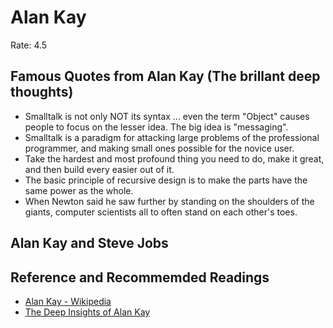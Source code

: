 Alan Kay
========
Rate: 4.5

Famous Quotes from Alan Kay (The brillant deep thoughts)
-----------------------------------------------------
* Smalltalk is not only NOT its syntax ... even the term "Object" causes people to focus on the lesser idea. The big idea is "messaging".
* Smalltalk is a paradigm for attacking large problems of the professional programmer, and making small ones possible for the novice user.
* Take the hardest and most profound thing you need to do, make it great, and then build every easier out of it.
* The basic principle of recursive design is to make the parts have the same power as the whole.
* When Newton said he saw further by standing on the shoulders of the giants, computer scientists all to often stand on each other's toes.

Alan Kay and Steve Jobs
-----------------------


Reference and Recommemded Readings
----------------------------------
* [Alan Kay - Wikipedia](http://en.wikipedia.org/wikipedia/Alan_kay)
* [The Deep Insights of Alan Kay](http://mythz.servicestack.net/blog/2013/02/27/the-deep-insights-of-alan-kay/)
